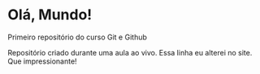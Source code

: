 # Olá, Mundo!
 Primeiro repositório do curso Git e Github


Repositório criado durante uma aula ao vivo.
Essa linha eu alterei no site. Que impressionante!
